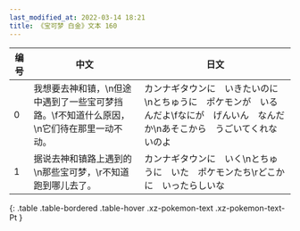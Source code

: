 ```yaml
---
last_modified_at: 2022-03-14 18:21
title: 《宝可梦 白金》文本 160
---
```

| 编号 | 中文 | 日文 |
| ---- | ---- | ---- |
| 0 | 我想要去神和镇，\n但途中遇到了一些宝可梦挡路。\f不知道什么原因，\n它们待在那里一动不动。 | カンナギタウンに　いきたいのに\nとちゅうに　ポケモンが　いるんだよ\fなにが　げんいん　なんだか\nあそこから　うごいてくれないのよ |
| 1 | 据说去神和镇路上遇到的\n那些宝可梦，\r不知道跑到哪儿去了。 | カンナギタウンに　いく\nとちゅうに　いた　ポケモンたち\rどこかに　いったらしいな |
{: .table .table-bordered .table-hover .xz-pokemon-text .xz-pokemon-text-Pt }